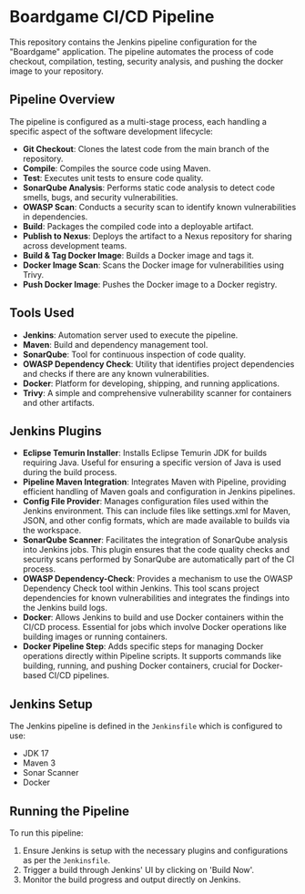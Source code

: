 # Boardgame CI/CD Pipeline

This repository contains the Jenkins pipeline configuration for the "Boardgame" application. The pipeline automates the process of code checkout, compilation, testing, security analysis, and pushing the docker image to your repository.

## Pipeline Overview

The pipeline is configured as a multi-stage process, each handling a specific aspect of the software development lifecycle:

- **Git Checkout**: Clones the latest code from the main branch of the repository.
- **Compile**: Compiles the source code using Maven.
- **Test**: Executes unit tests to ensure code quality.
- **SonarQube Analysis**: Performs static code analysis to detect code smells, bugs, and security vulnerabilities.
- **OWASP Scan**: Conducts a security scan to identify known vulnerabilities in dependencies.
- **Build**: Packages the compiled code into a deployable artifact.
- **Publish to Nexus**: Deploys the artifact to a Nexus repository for sharing across development teams.
- **Build & Tag Docker Image**: Builds a Docker image and tags it.
- **Docker Image Scan**: Scans the Docker image for vulnerabilities using Trivy.
- **Push Docker Image**: Pushes the Docker image to a Docker registry.

## Tools Used

- **Jenkins**: Automation server used to execute the pipeline.
- **Maven**: Build and dependency management tool.
- **SonarQube**: Tool for continuous inspection of code quality.
- **OWASP Dependency Check**: Utility that identifies project dependencies and checks if there are any known vulnerabilities.
- **Docker**: Platform for developing, shipping, and running applications.
- **Trivy**: A simple and comprehensive vulnerability scanner for containers and other artifacts.

## Jenkins Plugins 

- **Eclipse Temurin Installer**: Installs Eclipse Temurin JDK for builds requiring Java. Useful for ensuring a specific version of Java is used during the build process.
- **Pipeline Maven Integration**: Integrates Maven with Pipeline, providing efficient handling of Maven goals and configuration in Jenkins pipelines.
- **Config File Provider**: Manages configuration files used within the Jenkins environment. This can include files like settings.xml for Maven, JSON, and other config formats, which are made available to builds via the workspace.
- **SonarQube Scanner**: Facilitates the integration of SonarQube analysis into Jenkins jobs. This plugin ensures that the code quality checks and security scans performed by SonarQube are automatically part of the CI process.
- **OWASP Dependency-Check**: Provides a mechanism to use the OWASP Dependency Check tool within Jenkins. This tool scans project dependencies for known vulnerabilities and integrates the findings into the Jenkins build logs.
- **Docker**: Allows Jenkins to build and use Docker containers within the CI/CD process. Essential for jobs which involve Docker operations like building images or running containers.
- **Docker Pipeline Step**: Adds specific steps for managing Docker operations directly within Pipeline scripts. It supports commands like building, running, and pushing Docker containers, crucial for Docker-based CI/CD pipelines.

## Jenkins Setup

The Jenkins pipeline is defined in the `Jenkinsfile` which is configured to use:
- JDK 17
- Maven 3
- Sonar Scanner
- Docker

## Running the Pipeline

To run this pipeline:
1. Ensure Jenkins is setup with the necessary plugins and configurations as per the `Jenkinsfile`.
2. Trigger a build through Jenkins' UI by clicking on 'Build Now'.
3. Monitor the build progress and output directly on Jenkins.